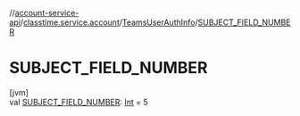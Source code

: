 //[account-service-api](../../../index.md)/[classtime.service.account](../index.md)/[TeamsUserAuthInfo](index.md)/[SUBJECT_FIELD_NUMBER](-s-u-b-j-e-c-t_-f-i-e-l-d_-n-u-m-b-e-r.md)

# SUBJECT_FIELD_NUMBER

[jvm]\
val [SUBJECT_FIELD_NUMBER](-s-u-b-j-e-c-t_-f-i-e-l-d_-n-u-m-b-e-r.md): [Int](https://kotlinlang.org/api/latest/jvm/stdlib/kotlin/-int/index.html) = 5

